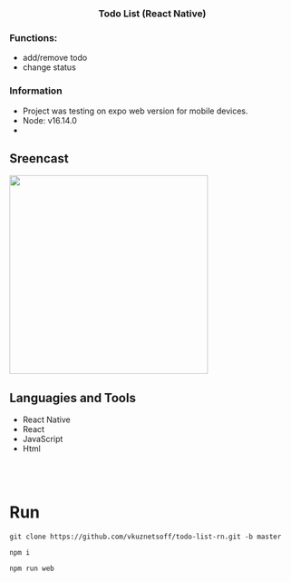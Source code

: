 <h3 align="center"> Todo List (React Native) </h3>

### Functions:
- add/remove todo
- change status

### Information
- Project was testing on expo web version for mobile devices.
- Node: v16.14.0
- 
## Sreencast
<img src='https://s1.hostingkartinok.com/uploads/images/2022/09/55a773e198f6399dbfc3dfa3818a3d07.jpg' width="350">

## Languagies and Tools
- React Native
- React
- JavaScript
- Html




<br />
<br />


# Run

```
git clone https://github.com/vkuznetsoff/todo-list-rn.git -b master

npm i

npm run web
```




